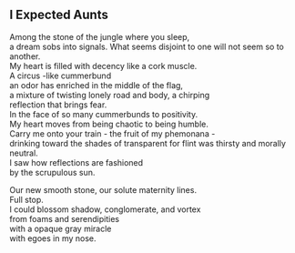 I Expected Aunts
----------------
Among the stone of the jungle where you sleep,  
a dream sobs into signals. What seems disjoint to one will not seem so to another.  
My heart is filled with decency like a cork muscle.  
A circus -like cummerbund  
an odor has enriched in the middle of the flag,  
a mixture of twisting lonely road and body, a chirping  
reflection that brings fear.  
In the face of so many cummerbunds to positivity.  
My heart moves from being chaotic to being humble.  
Carry me onto your train - the fruit of my phemonana -  
drinking toward the shades of transparent for flint was thirsty and morally neutral.  
I saw how reflections are fashioned  
by the scrupulous sun.  
  
Our new smooth stone, our solute maternity lines.  
Full stop.  
I could blossom shadow, conglomerate, and vortex  
from foams and serendipities  
with a opaque gray miracle  
with egoes in my nose.  
